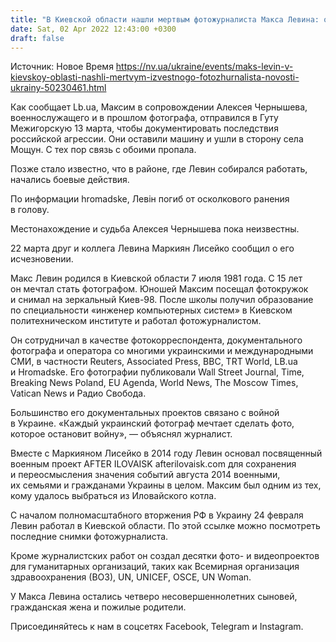 ```yaml
---
title: "В Киевской области нашли мертвым фотожурналиста Макса Левина: он исчез три недели назад"
date: Sat, 02 Apr 2022 12:43:00 +0300
draft: false
---
```

Источник: Новое Время https://nv.ua/ukraine/events/maks-levin-v-kievskoy-oblasti-nashli-mertvym-izvestnogo-fotozhurnalista-novosti-ukrainy-50230461.html


Как сообщает Lb.ua, Максим в сопровождении Алексея Чернышева, военнослужащего и в прошлом фотографа, отправился в Гуту Межигорскую 13 марта, чтобы документировать последствия российской агрессии. Они оставили машину и ушли в сторону села Мощун. С тех пор связь с обоими пропала.

Позже стало известно, что в районе, где Левин собирался работать, начались боевые действия.

По информации hromadske, Левін погиб от осколкового ранения в голову. 

Местонахождение и судьба Алексея Чернышева пока неизвестны.

22 марта друг и коллега Левина Маркиян Лисейко сообщил о его исчезновении.

Макс Левин родился в Киевской области 7 июля 1981 года. С 15 лет он мечтал стать фотографом. Юношей Максим посещал фотокружок и снимал на зеркальный Киев-98. После школы получил образование по специальности «инженер компьютерных систем» в Киевском политехническом институте и работал фотожурналистом.

 Он сотрудничал в качестве фотокорреспондента, документального фотографа и оператора со многими украинскими и международными СМИ, в частности Reuters, Associated Press, BBC, TRT World, LB.ua и Hromadske. Его фотографии публиковали Wall Street Journal, Time, Breaking News Poland, EU Agenda, World News, The Moscow Times, Vatican News и Радио Свобода.

Большинство его документальных проектов связано с войной в Украине. «Каждый украинский фотограф мечтает сделать фото, которое остановит войну», — объяснял журналист.

 Вместе с Маркияном Лисейко в 2014 году Левин основал посвященный военным проект AFTER ILOVAISK afterilovaisk.com для сохранения и переосмысления значения событий августа 2014 военными, их семьями и гражданами Украины в целом. Максим был одним из тех, кому удалось выбраться из Иловайского котла.

 С началом полномасштабного вторжения РФ в Украину 24 февраля Левин работал в Киевской области. По этой ссылке можно посмотреть последние снимки фотожурналиста.

 Кроме журналистских работ он создал десятки фото- и видеопроектов для гуманитарных организаций, таких как Всемирная организация здравоохранения (ВОЗ), UN, UNICEF, OSCE, UN Woman.

 У Макса Левина остались четверо несовершеннолетних сыновей, гражданская жена и пожилые родители.

Присоединяйтесь к нам в соцсетях Facebook, Telegram и Instagram.
